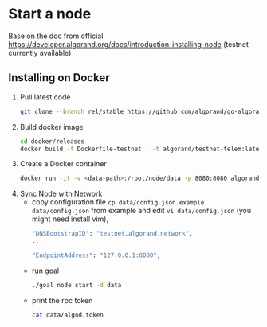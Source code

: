 # Start a node
Base on the doc from official https://developer.algorand.org/docs/introduction-installing-node 
(testnet currently available)

## Installing on Docker

1. Pull latest code 
    ```bash
    git clone --branch rel/stable https://github.com/algorand/go-algorand.git
    ```
1. Build docker image
    ```bash
    cd docker/releases
    docker build -f Dockerfile-testnet . -t algorand/testnet-telem:latest
    ```
1. Create a Docker container
    ```bash
    docker run -it -v <data-path>:/root/node/data -p 8080:8080 algorand/testnet
    ```
1. Sync Node with Network
    * copy configuration file `cp data/config.json.example data/config.json` from example and edit `vi data/config.json` (you might need install vim), 
        ```bash
        "DNSBootstrapID": "testnet.algorand.network",
        ...

        "EndpointAddress": "127.0.0.1:8080",
        ```
    * run goal
        ```bash
        ./goal node start -d data
        ```
    * print the rpc token
        ```bash
        cat data/algod.token
        ```
